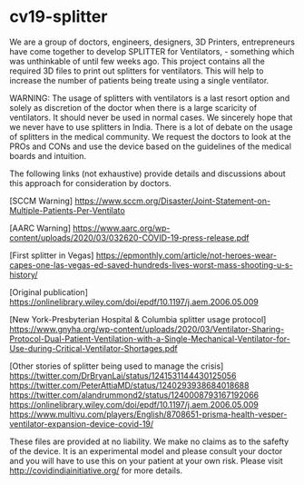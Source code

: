 # cv19-splitter


We are a group of doctors, engineers, designers, 3D Printers, entrepreneurs have come together to develop SPLITTER for Ventilators, - something which was unthinkable of until few weeks ago. This project contains all the required 3D files to print out splitters for ventilators. This will help to increase the number of patients being treate using a single ventilator. 

WARNING: The usage of splitters with ventilators is a last resort option and solely as discretion of the doctor when there is a large scaricity of ventilators. It should never be used in normal cases.  We sincerely hope that we never have to use splitters in India. There is a lot of debate on the usage of splitters in the medical community. We request the doctors to look at the PROs and CONs and use the device based on the guidelines of the medical boards and intuition. 

The following links (not exhaustive) provide details and discussions about this approach for consideration by doctors.

[SCCM Warning] https://www.sccm.org/Disaster/Joint-Statement-on-Multiple-Patients-Per-Ventilato

[AARC Warning] https://www.aarc.org/wp-content/uploads/2020/03/032620-COVID-19-press-release.pdf

[First splitter in Vegas] https://epmonthly.com/article/not-heroes-wear-capes-one-las-vegas-ed-saved-hundreds-lives-worst-mass-shooting-u-s-history/

[Original publication] https://onlinelibrary.wiley.com/doi/epdf/10.1197/j.aem.2006.05.009

[New York-Presbyterian Hospital  & Columbia splitter usage protocol] https://www.gnyha.org/wp-content/uploads/2020/03/Ventilator-Sharing-Protocol-Dual-Patient-Ventilation-with-a-Single-Mechanical-Ventilator-for-Use-during-Critical-Ventilator-Shortages.pdf

[Other stories of splitter being used to manage the crisis]
https://twitter.com/DrBryanLai/status/1241531144430125056
https://twitter.com/PeterAttiaMD/status/1240293938684018688
https://twitter.com/alandrummond2/status/1240008793167192066
https://onlinelibrary.wiley.com/doi/epdf/10.1197/j.aem.2006.05.009
https://www.multivu.com/players/English/8708651-prisma-health-vesper-ventilator-expansion-device-covid-19/


These files are provided at no liability.  We make no claims as to the safefty of the device. It is an experimental model and please consult your doctor and you will have to use this on your patient at your own risk. Please visit http://covidindiainitiative.org/ for more details. 
